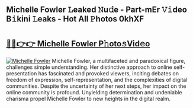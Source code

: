 ## Michelle Fowler 𝙻eaked 𝙽u𝚍e - Part-mEr 𝚅𝚒deo B𝚒kini 𝙻eaks - Hot All 𝙿hotos 0khXF

# <h2><a href="http://ld6n6q.urlbe.top/?page=Michelle+Fowler">🔗🔗👉👉 Michelle Fowler P𝚑oto𝚜Vid𝚎o</a></h2>

[![Michelle Fowler](https://i.imgur.com/eBuTRDB.gif)](http://ld6n6q.urlbe.top/?page=Michelle+Fowler)
Michelle Fowler, a multifaceted and paradoxical figure, challenges simple understanding. Her distinctive approach to online self-presentation has fascinated and provoked viewers, inciting debates on freedom of expression, self-representation, and the complexities of digital communities. Despite the uncertainty of her next steps, her impact on the online community is profound. Unyielding determination and undeniable charisma propel Michelle Fowler to new heights in the digital realm.
